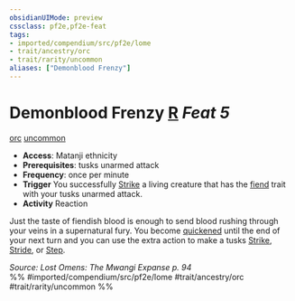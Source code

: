 ```yaml
---
obsidianUIMode: preview
cssclass: pf2e,pf2e-feat
tags:
- imported/compendium/src/pf2e/lome
- trait/ancestry/orc
- trait/rarity/uncommon
aliases: ["Demonblood Frenzy"]
---
```

# Demonblood Frenzy  [R](chapter-9-playing-the-game.md#Actions "Reaction") *Feat 5*  
[orc](orc.md)  [uncommon](uncommon.md)  

- **Access**: Matanji ethnicity
- **Prerequisites**: tusks unarmed attack
- **Frequency**: once per minute
- **Trigger** You successfully [Strike](strike.md) a living creature that has the [fiend](fiend.md) trait with your tusks unarmed attack.
- **Activity** Reaction

Just the taste of fiendish blood is enough to send blood rushing through your veins in a supernatural fury. You become [quickened](conditions.md#Quickened) until the end of your next turn and you can use the extra action to make a tusks [Strike](strike.md), [Stride](stride.md), or [Step](step.md).

*Source: Lost Omens: The Mwangi Expanse p. 94*  
%% #imported/compendium/src/pf2e/lome #trait/ancestry/orc #trait/rarity/uncommon %%